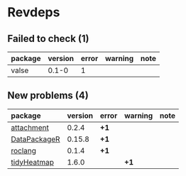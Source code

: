 # Revdeps

## Failed to check (1)

|package |version |error |warning |note |
|:-------|:-------|:-----|:-------|:----|
|valse   |0.1-0   |1     |        |     |

## New problems (4)

|package                                  |version |error  |warning |note |
|:----------------------------------------|:-------|:------|:-------|:----|
|[attachment](problems.md#attachment)     |0.2.4   |__+1__ |        |     |
|[DataPackageR](problems.md#datapackager) |0.15.8  |__+1__ |        |     |
|[roclang](problems.md#roclang)           |0.1.4   |__+1__ |        |     |
|[tidyHeatmap](problems.md#tidyheatmap)   |1.6.0   |       |__+1__  |     |


